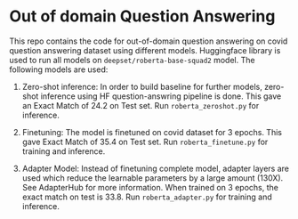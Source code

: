 # Out of domain Question Answering

This repo contains the code for out-of-domain question answering on covid question answering dataset using different models. Huggingface library is used to run all models on ```deepset/roberta-base-squad2``` model. The following models are used:

1. Zero-shot inference: In order to build baseline for further models, zero-shot inference using HF question-answring pipeline is done. This gave an Exact Match of 24.2 on Test set. Run ```roberta_zeroshot.py``` for inference.

1. Finetuning: The model is finetuned on covid dataset for 3 epochs. This gave Exact Match of 35.4 on Test set. Run ```roberta_finetune.py``` for training and inference.

1. Adapter Model: Instead of finetuning complete model, adapter layers are used which reduce the learnable parameters by a large amount (130X). See AdapterHub for more information. When trained on 3 epochs, the exact match on test is 33.8. Run ```roberta_adapter.py``` for training and inference.